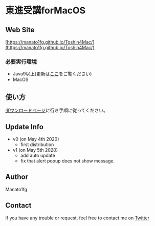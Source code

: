 # 東進受講forMacOS

## Web Site
[https://manato1fg.github.io/Toshin4Mac/](https://manato1fg.github.io/Toshin4Mac/)

### 必要実行環境
+ Java9以上(更新は[ここ](https://www.java.com/ja/download/help/mac_java_update.xml)をご覧ください)
+ MacOS

## 使い方
[ダウンロードページ](https://toshin4mac.netlify.app/install/index.html)に行き手順に従ってください。

## Update Info
+ v0 (on May 4th 2020)
  - first distribution
+ v1 (on May 5th 2020)
  - add auto update
  - fix that alert popup does not show message.

## Author
Manato1fg

## Contact
If you have any trouble or request, feel free to contact me on [Twitter](https://twitter.com/manatoy_jpn) 
